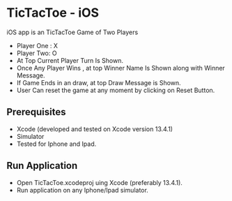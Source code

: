 # TicTacToe - iOS

iOS app is an TicTacToe Game of Two Players  
- Player One : X
- Player Two: O
- At Top Current Player Turn Is Shown.
- Once Any Player Wins , at top Winner Name Is Shown along with Winner Message.
- If Game Ends in an draw, at top Draw Message is Shown.
- User Can reset the game at any moment by clicking on Reset Button.

## Prerequisites

- Xcode (developed and tested on Xcode version 13.4.1)
- Simulator
- Tested for Iphone and Ipad.

## Run Application

- Open TicTacToe.xcodeproj uing Xcode (preferably 13.4.1).
- Run application on any Iphone/Ipad simulator.


